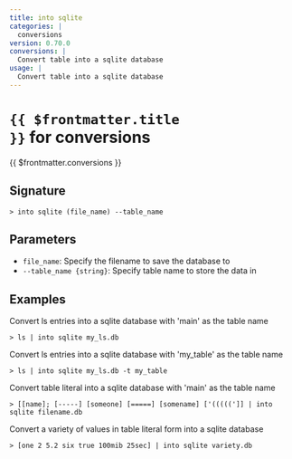```yaml
---
title: into sqlite
categories: |
  conversions
version: 0.70.0
conversions: |
  Convert table into a sqlite database
usage: |
  Convert table into a sqlite database
---
```


# <code>{{ $frontmatter.title }}</code> for conversions

<div class='command-title'>{{ $frontmatter.conversions }}</div>

## Signature

```> into sqlite (file_name) --table_name```

## Parameters

 -  `file_name`: Specify the filename to save the database to
 -  `--table_name {string}`: Specify table name to store the data in

## Examples

Convert ls entries into a sqlite database with 'main' as the table name
```shell
> ls | into sqlite my_ls.db
```

Convert ls entries into a sqlite database with 'my_table' as the table name
```shell
> ls | into sqlite my_ls.db -t my_table
```

Convert table literal into a sqlite database with 'main' as the table name
```shell
> [[name]; [-----] [someone] [=====] [somename] ['(((((']] | into sqlite filename.db
```

Convert a variety of values in table literal form into a sqlite database
```shell
> [one 2 5.2 six true 100mib 25sec] | into sqlite variety.db
```
